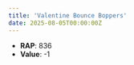 ```yaml
---
title: 'Valentine Bounce Boppers'
date: 2025-08-05T00:00:00Z
---
```

- **RAP**: 836
- **Value**: -1
